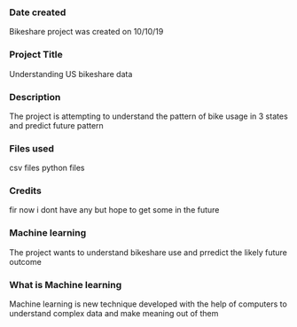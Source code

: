 ### Date created
Bikeshare project was created on 10/10/19

### Project Title
Understanding US bikeshare data
### Description
The project is attempting to understand the pattern of bike usage in 3 states and predict future pattern
### Files used
csv files
python files

### Credits
fir now i dont have any but hope to get some in the future

### Machine learning
The project wants to understand bikeshare use and prredict the likely future outcome

### What is Machine learning
Machine learning is new technique developed with the help of computers to understand complex data and make meaning out of them
